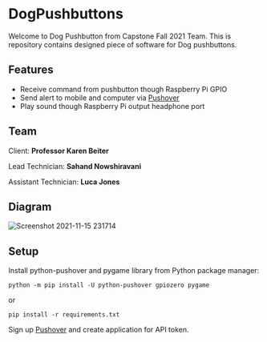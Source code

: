 # DogPushbuttons
Welcome to Dog Pushbutton from Capstone Fall 2021 Team. This is repository contains designed piece of software for Dog pushbuttons.

## Features 
- Receive command from pushbutton though Raspberry Pi GPIO
- Send alert to mobile and computer via [Pushover](https://pushover.net/)
- Play sound though Raspberry Pi output headphone port

## Team
Client: **Professor Karen Beiter**

Lead Technician: **Sahand Nowshiravani**

Assistant Technician: **Luca Jones**

## Diagram
![Screenshot 2021-11-15 231714](https://user-images.githubusercontent.com/13942195/141911259-a4ff4fc9-f957-4ac4-a3b7-12223d736c2f.png)

## Setup
Install python-pushover and pygame library from Python package manager:
```shell
python -m pip install -U python-pushover gpiozero pygame
```
or
```shell
pip install -r requirements.txt
```
Sign up [Pushover](https://pushover.net/) and create application for API token.
